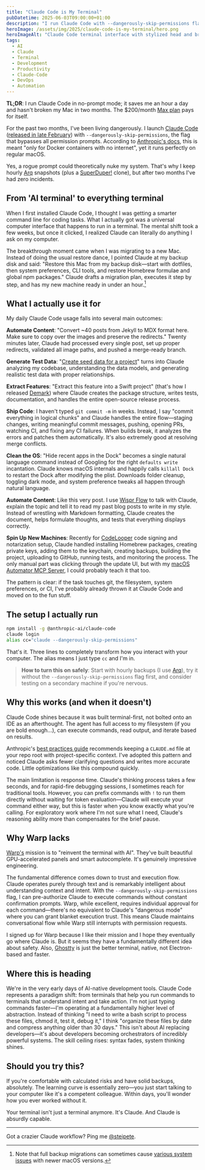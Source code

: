 ```yaml
---
title: "Claude Code is My Terminal"
pubDatetime: 2025-06-03T09:00:00+01:00
description: "I run Claude Code with --dangerously-skip-permissions flag, giving it full system access. Let me show you a new way of approaching terminals."
heroImage: /assets/img/2025/claude-code-is-my-terminal/hero.png
heroImageAlt: "Claude Code terminal interface with stylized head and brain icon representing AI-powered command line"
tags:
  - AI
  - Claude
  - Terminal
  - Development
  - Productivity
  - Claude-Code
  - DevOps
  - Automation
---
```


**TL;DR**: I run Claude Code in no-prompt mode; it saves me an hour a day and hasn't broken my Mac in two months. The $200/month [Max plan](/posts/2025/stop-overthinking-ai-subscriptions/) pays for itself.

For the past two months, I've been living dangerously. I launch [Claude Code](https://claude.ai/code) ([released in late February](https://www.anthropic.com/news/claude-3-7-sonnet)) with `--dangerously-skip-permissions`, the flag that bypasses all permission prompts. According to [Anthropic's docs](https://docs.anthropic.com/en/docs/claude-code), this is meant "only for Docker containers with no internet", yet it runs perfectly on regular macOS.

Yes, a rogue prompt could theoretically nuke my system. That's why I keep hourly [Arq](https://www.arqbackup.com/) snapshots (plus a [SuperDuper!](https://www.shirt-pocket.com/SuperDuper/SuperDuperDescription.html) clone), but after two months I've had zero incidents.

## From 'AI terminal' to everything terminal

When I first installed Claude Code, I thought I was getting a smarter command line for coding tasks. What I actually got was a universal computer interface that happens to run in a terminal. The mental shift took a few weeks, but once it clicked, I realized Claude can literally do anything I ask on my computer.

The breakthrough moment came when I was migrating to a new Mac. Instead of doing the usual restore dance, I pointed Claude at my backup disk and said: "Restore this Mac from my backup disk—start with dotfiles, then system preferences, CLI tools, and restore Homebrew formulae and global npm packages." Claude drafts a migration plan, executes it step by step, and has my new machine ready in under an hour.[^1]

## What I actually use it for

My daily Claude Code usage falls into several main outcomes:

**Automate Content**: "Convert ~40 posts from Jekyll to MDX format here. Make sure to copy over the images and preserve the redirects." Twenty minutes later, Claude had processed every single post, set up proper redirects, validated all image paths, and pushed a merge-ready branch.

**Generate Test Data**: "[Create seed data for a project](https://x.com/steipete/status/1923897903698887036)" turns into Claude analyzing my codebase, understanding the data models, and generating realistic test data with proper relationships.

**Extract Features**: "Extract this feature into a Swift project" (that's how I released [Demark](/posts/2025/introducing-demark-html-to-markdown-in-swift/)) where Claude creates the package structure, writes tests, documentation, and handles the entire open-source release process.

**Ship Code**: I haven't typed `git commit -m` in weeks. Instead, I say "commit everything in logical chunks" and Claude handles the entire flow—staging changes, writing meaningful commit messages, pushing, opening PRs, watching CI, and fixing any CI failures. When builds break, it analyzes the errors and patches them automatically. It's also extremely good at resolving merge conflicts.

**Clean the OS**: "Hide recent apps in the Dock" becomes a single natural language command instead of Googling for the right `defaults write` incantation. Claude knows macOS internals and happily calls `killall Dock` to restart the Dock after modifying the plist. Downloads folder cleanup, toggling dark mode, and system preference tweaks all happen through natural language.

**Automate Content**: Like this very post. I use [Wispr Flow](https://wisprflow.ai/) to talk with Claude, explain the topic and tell it to read my past blog posts to write in my style. Instead of wrestling with Markdown formatting, Claude creates the document, helps formulate thoughts, and tests that everything displays correctly.

**Spin Up New Machines**: Recently for [CodeLooper](https://www.codelooper.app/) code signing and notarization setup, Claude handled installing Homebrew packages, creating private keys, adding them to the keychain, creating backups, building the project, uploading to GitHub, running tests, and monitoring the process. The only manual part was clicking through the update UI, but with my [macOS Automator MCP Server](https://github.com/steipete/macos-automator-mcp), I could probably teach it that too.

The pattern is clear: if the task touches git, the filesystem, system preferences, or CI, I've probably already thrown it at Claude Code and moved on to the fun stuff.

## The setup I actually run

```bash
npm install -g @anthropic-ai/claude-code
claude login
alias cc="claude --dangerously-skip-permissions"
```

That's it. Three lines to completely transform how you interact with your computer. The alias means I just type `cc` and I'm in.

> **How to turn this on safely**: Start with hourly backups (I use [Arq](https://www.arqbackup.com/)), try it without the `--dangerously-skip-permissions` flag first, and consider testing on a secondary machine if you're nervous.

## Why this works (and when it doesn't)

Claude Code shines because it was built terminal-first, not bolted onto an IDE as an afterthought. The agent has full access to my filesystem (if you are bold enough...), can execute commands, read output, and iterate based on results.

Anthropic's [best practices guide](https://www.anthropic.com/engineering/claude-code-best-practices) recommends keeping a `CLAUDE.md` file at your repo root with project-specific context. I've adopted this pattern and noticed Claude asks fewer clarifying questions and writes more accurate code. Little optimizations like this compound quickly.

The main limitation is response time. Claude's thinking process takes a few seconds, and for rapid-fire debugging sessions, I sometimes reach for traditional tools. However, you can prefix commands with `!` to run them directly without waiting for token evaluation—Claude will execute your command either way, but this is faster when you know exactly what you're calling. For exploratory work where I'm not sure what I need, Claude's reasoning ability more than compensates for the brief pause.

## Why Warp lacks

[Warp's](https://www.warp.dev/) mission is to "reinvent the terminal with AI". They've built beautiful GPU-accelerated panels and smart autocomplete. It's genuinely impressive engineering.

The fundamental difference comes down to trust and execution flow. Claude operates purely through text and is remarkably intelligent about understanding context and intent. With the `--dangerously-skip-permissions` flag, I can pre-authorize Claude to execute commands without constant confirmation prompts. Warp, while excellent, requires individual approval for each command—there's no equivalent to Claude's "dangerous mode" where you can grant blanket execution trust. This means Claude maintains conversational flow while Warp still interrupts with permission requests.

I signed up for Warp because I like their mission and I hope they eventually go where Claude is. But it seems they have a fundamentally different idea about safety. Also, [Ghostty](https://ghostty.org/) is just the better terminal, native, not Electron-based and faster.


## Where this is heading

We're in the very early days of AI-native development tools. Claude Code represents a paradigm shift: from terminals that help you run commands to terminals that understand intent and take action. I'm not just typing commands faster—I'm operating at a fundamentally higher level of abstraction. Instead of thinking "I need to write a bash script to process these files, chmod it, test it, debug it," I think "organize these files by date and compress anything older than 30 days." This isn't about AI replacing developers—it's about developers becoming orchestrators of incredibly powerful systems. The skill ceiling rises: syntax fades, system thinking shines.

## Should you try this?

If you're comfortable with calculated risks and have solid backups, absolutely. The learning curve is essentially zero—you just start talking to your computer like it's a competent colleague. Within days, you'll wonder how you ever worked without it.

Your terminal isn't just a terminal anymore. It's Claude. And Claude is absurdly capable.

---

[^1]: Note that full backup migrations can sometimes cause [various system issues](https://discussions.apple.com/thread/255759421) with newer macOS versions.

Got a crazier Claude workflow? Ping me [@steipete](https://twitter.com/steipete).